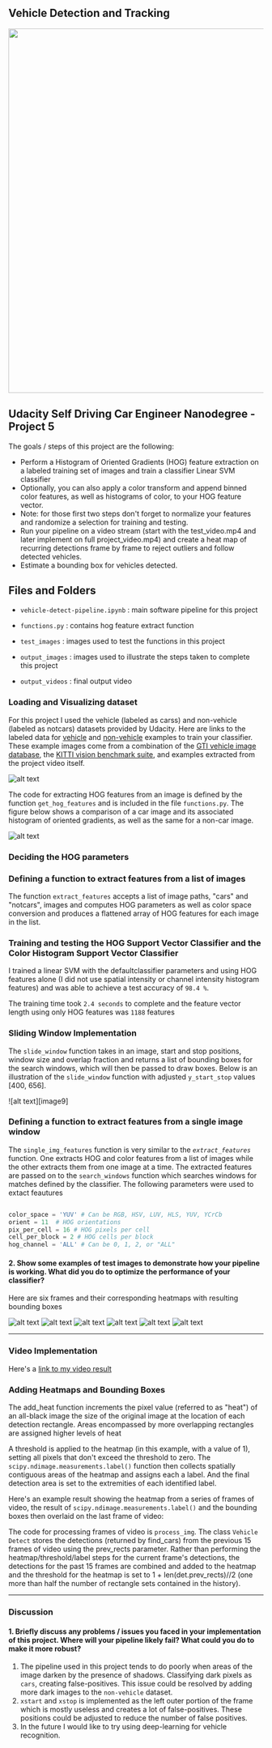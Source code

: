 [//]: # (Image References)
[image1]: ./output_images/data_visualization.png
[image2]: ./output_images/hog_visualization.png
[image3]: ./output_images/multiscale_detection_testimg1.jpg
[image4]: ./output_images/multiscale_detection_testimg2.jpg
[image5]: ./output_images/multiscale_detection_testimg3.jpg
[image6]: ./output_images/multiscale_detection_testimg4.jpg
[image7]: ./output_images/multiscale_detection_testimg5.jpg
[image8]: ./output_images/multiscale_detection_testimg6.jpg


## Vehicle Detection and Tracking

<p align="center"> 
<img src="./misc/project_vid.gif" width = "720">
</p>

## Udacity Self Driving Car Engineer Nanodegree - Project 5

The goals / steps of this project are the following:

* Perform a Histogram of Oriented Gradients (HOG) feature extraction on a labeled training set of images and train a classifier Linear SVM classifier
* Optionally, you can also apply a color transform and append binned color features, as well as histograms of color, to your HOG feature vector. 
* Note: for those first two steps don't forget to normalize your features and randomize a selection for training and testing.
* Run your pipeline on a video stream (start with the test_video.mp4 and later implement on full project_video.mp4) and create a heat map of recurring detections frame by frame to reject outliers and follow detected vehicles.
* Estimate a bounding box for vehicles detected.


## Files and Folders

* `vehicle-detect-pipeline.ipynb` : main software pipeline for this project 

* `functions.py`  : contains hog feature extract function

* `test_images` : images used to test the functions in this project

* `output_images` : images used to illustrate the steps taken to complete this project

* `output_videos` : final output video 

### Loading and Visualizing dataset
For this project I used the vehicle (labeled as carss) and non-vehicle (labeled as notcars) datasets provided by Udacity. Here are links to the labeled data for [vehicle](https://s3.amazonaws.com/udacity-sdc/Vehicle_Tracking/vehicles.zip) and [non-vehicle](https://s3.amazonaws.com/udacity-sdc/Vehicle_Tracking/non-vehicles.zip) examples to train your classifier.  These example images come from a combination of the [GTI vehicle image database](http://www.gti.ssr.upm.es/data/Vehicle_database.html), the [KITTI vision benchmark suite](http://www.cvlibs.net/datasets/kitti/), and examples extracted from the project video itself.

![alt text][image1]

The code for extracting HOG features from an image is defined by the function `get_hog_features` and is included in the file `functions.py`. The figure below shows a comparison of a car image and its associated histogram of oriented gradients, as well as the same for a non-car image.

![alt text][image2]

### Deciding the HOG parameters


### Defining a function to extract features from a list of images
The function `extract_features` accepts a list of image paths, "cars" and "notcars", images and computes HOG parameters as well as color space conversion and produces a flattened array of HOG features for each image in the list.

### Training and testing the HOG Support Vector Classifier and the Color Histogram Support Vector Classifier
I trained a linear SVM with the defaultclassifier parameters and using HOG features alone (I did not use spatial intensity or channel intensity histogram features) and was able to achieve a test accuracy of `98.4 %`.

The training time took `2.4 seconds` to complete and the feature vector length using only HOG features was `1188` features

### Sliding Window Implementation
The `slide_window` function takes in an image, start and stop positions, window size and overlap fraction and returns a list of bounding boxes for the search windows, which will then be passed to draw boxes. Below is an illustration of the `slide_window` function with adjusted `y_start_stop` values [400, 656].

![alt text][image9]

### Defining a function to extract features from a single image window
The `single_img_features` function is very similar to the *`extract_features`* function. One extracts HOG and color features from a list of images while the other extracts them from one image at a time. The extracted features are passed on to the `search_windows` function which searches windows for matches defined by the classifier. The following parameters were used to extact feautures

```python

color_space = 'YUV' # Can be RGB, HSV, LUV, HLS, YUV, YCrCb
orient = 11  # HOG orientations
pix_per_cell = 16 # HOG pixels per cell
cell_per_block = 2 # HOG cells per block
hog_channel = 'ALL' # Can be 0, 1, 2, or "ALL"
```

#### 2. Show some examples of test images to demonstrate how your pipeline is working.  What did you do to optimize the performance of your classifier?

Here are six frames and their corresponding heatmaps with resulting bounding boxes

![alt text][image3]
![alt text][image4]
![alt text][image5]
![alt text][image6]
![alt text][image7]
![alt text][image8]

---
### Video Implementation

Here's a [link to my video result](./output_videos/project_video.mp4)

### Adding Heatmaps and Bounding Boxes
The add_heat function increments the pixel value (referred to as "heat") of an all-black image the size of the original image at the location of each detection rectangle. Areas encompassed by more overlapping rectangles are assigned higher levels of heat


A threshold is applied to the heatmap (in this example, with a value of 1), setting all pixels that don't exceed the threshold to zero.
The `scipy.ndimage.measurements.label()` function then collects spatially contiguous areas of the heatmap and assigns each a label.
And the final detection area is set to the extremities of each identified label.

Here's an example result showing the heatmap from a series of frames of video, the result of `scipy.ndimage.measurements.label()` and the bounding boxes then overlaid on the last frame of video:

The code for processing frames of video is `process_img`. The class `Vehicle Detect` stores the detections (returned by find_cars) from the previous 15 frames of video using the prev_rects parameter. Rather than performing the heatmap/threshold/label steps for the current frame's detections, the detections for the past 15 frames are combined and added to the heatmap and the threshold for the heatmap is set to 1 + len(det.prev_rects)//2 (one more than half the number of rectangle sets contained in the history).

---

### Discussion

#### 1. Briefly discuss any problems / issues you faced in your implementation of this project.  Where will your pipeline likely fail?  What could you do to make it more robust?

1. The pipeline used in this project tends to do poorly when areas of the image darken by the presence of shadows. Classifying dark pixels as `cars`, creating false-positives. This issue could be resolved by adding more dark images to the `non-vehicle` dataset.
2. `xstart` and `xstop` is implemented as the left outer portion of the frame which is mostly useless and creates a lot of false-positives. These positions could be adjusted to reduce the number of false positives.
3. In the future I would like to try using deep-learning for vehicle recognition.

